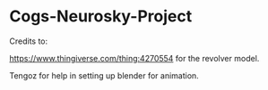 # Cogs-Neurosky-Project

Credits to:

https://www.thingiverse.com/thing:4270554 for the revolver model.

Tengoz for help in setting up blender for animation.
